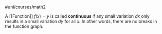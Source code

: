 #uni/courses/math2 

A [[Function]] $f(x) = y$ is called **continuous** if any small variation $dx$ only results in a small variation $dy$ for all $x$. In other words, there are no breaks in the function graph.